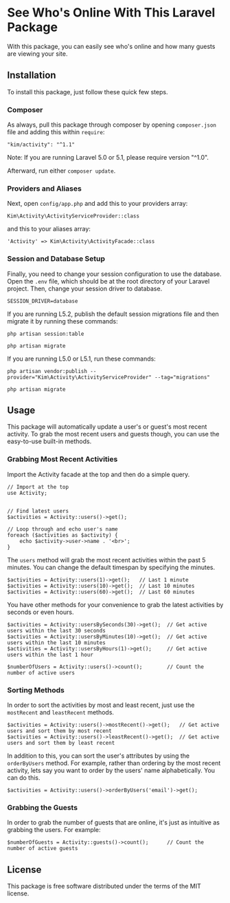 # See Who's Online With This Laravel Package

With this package, you can easily see who's online and how many guests are viewing your site.

## Installation

To install this package, just follow these quick few steps.

### Composer

As always, pull this package through composer by opening `composer.json` file and adding this within `require`:

```
"kim/activity": "^1.1"
```

Note: If you are running Laravel 5.0 or 5.1, please require version "^1.0".

Afterward, run either `composer update`.

### Providers and Aliases

Next, open `config/app.php` and add this to your providers array:

```
Kim\Activity\ActivityServiceProvider::class
```

and this to your aliases array:

```
'Activity' => Kim\Activity\ActivityFacade::class
```

### Session and Database Setup

Finally, you need to change your session configuration to use the database. Open the `.env` file, which should be at the root directory of your Laravel project. Then, change your session driver to database.

```
SESSION_DRIVER=database
```

If you are running L5.2, publish the default session migrations file and then migrate it by running these commands:

```
php artisan session:table

php artisan migrate
```

If you are running L5.0 or L5.1, run these commands:

```
php artisan vendor:publish --provider="Kim\Activity\ActivityServiceProvider" --tag="migrations"

php artisan migrate
```

## Usage

This package will automatically update a user's or guest's most recent activity. To grab the most recent users and guests though, you can use the easy-to-use built-in methods.

### Grabbing Most Recent Activities

Import the Activity facade at the top and then do a simple query.

```
// Import at the top
use Activity;


// Find latest users
$activities = Activity::users()->get();

// Loop through and echo user's name
foreach ($activities as $activity) {
    echo $activity->user->name . '<br>';
}
```

The `users` method will grab the most recent activities within the past 5 minutes. You can change the default timespan by specifying the minutes.

```
$activities = Activity::users(1)->get();   // Last 1 minute
$activities = Activity::users(10)->get();  // Last 10 minutes
$activities = Activity::users(60)->get();  // Last 60 minutes
```

You have other methods for your convenience to grab the latest activities by seconds or even hours.

```
$activities = Activity::usersBySeconds(30)->get();  // Get active users within the last 30 seconds
$activities = Activity::usersByMinutes(10)->get();  // Get active users within the last 10 minutes
$activities = Activity::usersByHours(1)->get();     // Get active users within the last 1 hour

$numberOfUsers = Activity::users()->count();        // Count the number of active users
```

### Sorting Methods

In order to sort the activities by most and least recent, just use the `mostRecent` and `leastRecent` methods.

```
$activities = Activity::users()->mostRecent()->get();   // Get active users and sort them by most recent
$activities = Activity::users()->leastRecent()->get();  // Get active users and sort them by least recent
```

In addition to this, you can sort the user's attributes by using the `orderByUsers` method. For example, rather than ordering by the most recent activity, lets say you want to order by the users' name alphabetically. You can do this.

```
$activities = Activity::users()->orderByUsers('email')->get();
```

### Grabbing the Guests

In order to grab the number of guests that are online, it's just as intuitive as grabbing the users. For example:

```
$numberOfGuests = Activity::guests()->count();      // Count the number of active guests
```

## License

This package is free software distributed under the terms of the MIT license.